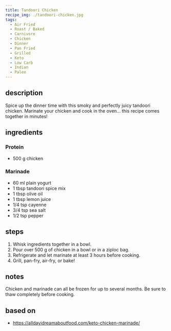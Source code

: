 ```yaml
---
title: Tandoori Chicken
recipe_img: ./tandoori-chicken.jpg
tags:
  - Air Fried
  - Roast / Baked
  - Carnivore
  - Chicken
  - Dinner
  - Pan Fried
  - Grilled
  - Keto
  - Low Carb
  - Indian
  - Paleo
---
```


## description

Spice up the dinner time with this smoky and perfectly juicy tandoori chicken. Marinate your chicken and cook in the oven... this recipe comes together in minutes!

## ingredients

### Protein

- 500 g chicken

### Marinade

- 60 ml plain yogurt
- 1 tbsp tandoori spice mix
- 1 tbsp olive oil
- 1 tbsp lemon juice
- 1/4 tsp cayenne
- 3/4 tsp sea salt
- 1/2 tsp pepper

## steps

1. Whisk ingredients together in a bowl.
2. Pour over 500 g of chicken in a bowl or in a ziploc bag.
3. Refrigerate and let marinate at least 3 hours before cooking.
4. Grill, pan-fry, air-fry, or bake!

## notes

Chicken and marinade can all be frozen for up to several months. Be sure to thaw completely before cooking.

## based on

- https://alldayidreamaboutfood.com/keto-chicken-marinade/
